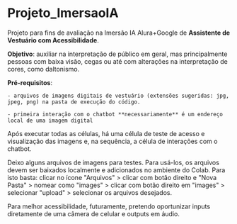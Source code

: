 # Projeto_ImersaoIA
Projeto para fins de avaliação na Imersão IA Alura+Google de **Assistente de Vestuário com Acessibilidade**.

**Objetivo**: auxiliar na interpretação de público em geral, mas principalmente pessoas com baixa visão, cegas ou até com alterações na interpretação de cores, como daltonismo.

**Pré-requisitos**: 

    - arquivos de imagens digitais de vestuário (extensões sugeridas: jpg, jpeg, png) na pasta de execução do código.
    
    - primeira interação com o chatbot **necessariamente** é um endereço local de uma imagem digital

Após executar todas as células, há uma célula de teste de acesso e visualização das imagens e, na sequência, a célula de interações com o chatbot.

Deixo alguns arquivos de imagens para testes. Para usá-los, os arquivos devem ser baixados localmente e adicionados no ambiente do Colab. Para isto basta: clicar no ícone "Arquivos" > clicar com botão direito e "Nova Pasta" > nomear como "images" > clicar com botão direito em "images" > selecionar "upload" > selecionar os arquivos desejados.

Para melhor acessibilidade, futuramente, pretendo oportunizar inputs diretamente de uma câmera de celular e outputs em áudio.
